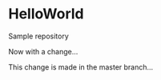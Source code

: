 # HelloWorld
Sample repository

Now with a change...

This change is made in the master branch...



